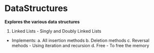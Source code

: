 # DataStructures
**Explores the various data structures**

1. Linked Lists - Singly and Doubly Linked Lists
- Implements:
a. All insertion methods
b. Deletion methods
c. Reversal mehods - Using iteration and recursion
d. Free - To free the memory

